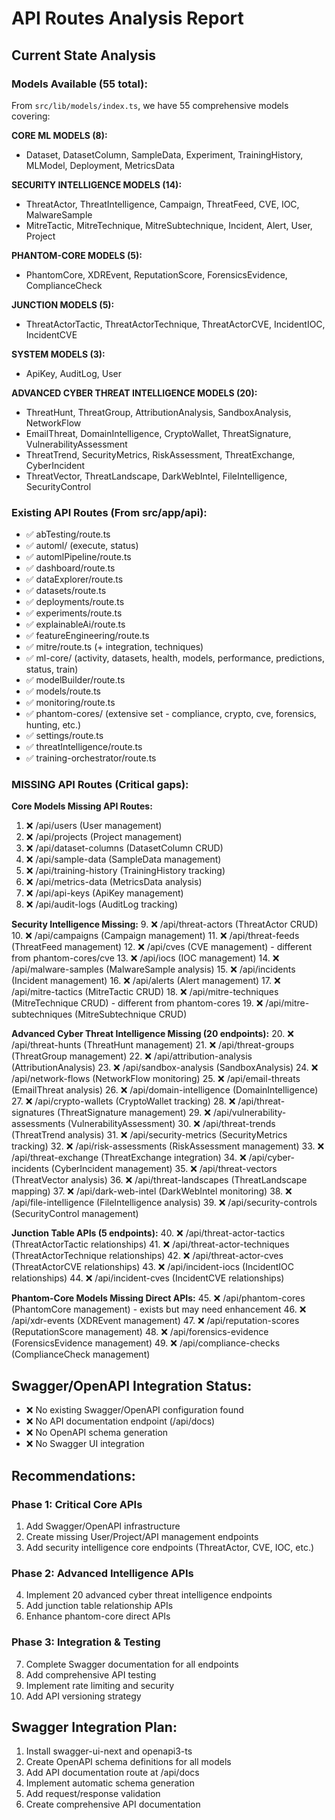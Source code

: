 # API Routes Analysis Report

## Current State Analysis

### Models Available (55 total):
From `src/lib/models/index.ts`, we have 55 comprehensive models covering:

**CORE ML MODELS (8):**
- Dataset, DatasetColumn, SampleData, Experiment, TrainingHistory, MLModel, Deployment, MetricsData

**SECURITY INTELLIGENCE MODELS (14):**
- ThreatActor, ThreatIntelligence, Campaign, ThreatFeed, CVE, IOC, MalwareSample
- MitreTactic, MitreTechnique, MitreSubtechnique, Incident, Alert, User, Project

**PHANTOM-CORE MODELS (5):**
- PhantomCore, XDREvent, ReputationScore, ForensicsEvidence, ComplianceCheck

**JUNCTION MODELS (5):**
- ThreatActorTactic, ThreatActorTechnique, ThreatActorCVE, IncidentIOC, IncidentCVE

**SYSTEM MODELS (3):**
- ApiKey, AuditLog, User

**ADVANCED CYBER THREAT INTELLIGENCE MODELS (20):**
- ThreatHunt, ThreatGroup, AttributionAnalysis, SandboxAnalysis, NetworkFlow
- EmailThreat, DomainIntelligence, CryptoWallet, ThreatSignature, VulnerabilityAssessment
- ThreatTrend, SecurityMetrics, RiskAssessment, ThreatExchange, CyberIncident
- ThreatVector, ThreatLandscape, DarkWebIntel, FileIntelligence, SecurityControl

### Existing API Routes (From src/app/api):
- ✅ abTesting/route.ts
- ✅ automl/ (execute, status)
- ✅ automlPipeline/route.ts
- ✅ dashboard/route.ts
- ✅ dataExplorer/route.ts
- ✅ datasets/route.ts
- ✅ deployments/route.ts
- ✅ experiments/route.ts
- ✅ explainableAi/route.ts
- ✅ featureEngineering/route.ts
- ✅ mitre/route.ts (+ integration, techniques)
- ✅ ml-core/ (activity, datasets, health, models, performance, predictions, status, train)
- ✅ modelBuilder/route.ts
- ✅ models/route.ts
- ✅ monitoring/route.ts
- ✅ phantom-cores/ (extensive set - compliance, crypto, cve, forensics, hunting, etc.)
- ✅ settings/route.ts
- ✅ threatIntelligence/route.ts
- ✅ training-orchestrator/route.ts

### MISSING API Routes (Critical gaps):

**Core Models Missing API Routes:**
1. ❌ /api/users (User management)
2. ❌ /api/projects (Project management)
3. ❌ /api/dataset-columns (DatasetColumn CRUD)
4. ❌ /api/sample-data (SampleData management)
5. ❌ /api/training-history (TrainingHistory tracking)
6. ❌ /api/metrics-data (MetricsData analysis)
7. ❌ /api/api-keys (ApiKey management)
8. ❌ /api/audit-logs (AuditLog tracking)

**Security Intelligence Missing:**
9. ❌ /api/threat-actors (ThreatActor CRUD)
10. ❌ /api/campaigns (Campaign management)
11. ❌ /api/threat-feeds (ThreatFeed management)
12. ❌ /api/cves (CVE management) - different from phantom-cores/cve
13. ❌ /api/iocs (IOC management)
14. ❌ /api/malware-samples (MalwareSample analysis)
15. ❌ /api/incidents (Incident management)
16. ❌ /api/alerts (Alert management)
17. ❌ /api/mitre-tactics (MitreTactic CRUD)
18. ❌ /api/mitre-techniques (MitreTechnique CRUD) - different from phantom-cores
19. ❌ /api/mitre-subtechniques (MitreSubtechnique CRUD)

**Advanced Cyber Threat Intelligence Missing (20 endpoints):**
20. ❌ /api/threat-hunts (ThreatHunt management)
21. ❌ /api/threat-groups (ThreatGroup management)
22. ❌ /api/attribution-analysis (AttributionAnalysis)
23. ❌ /api/sandbox-analysis (SandboxAnalysis)
24. ❌ /api/network-flows (NetworkFlow monitoring)
25. ❌ /api/email-threats (EmailThreat analysis)
26. ❌ /api/domain-intelligence (DomainIntelligence)
27. ❌ /api/crypto-wallets (CryptoWallet tracking)
28. ❌ /api/threat-signatures (ThreatSignature management)
29. ❌ /api/vulnerability-assessments (VulnerabilityAssessment)
30. ❌ /api/threat-trends (ThreatTrend analysis)
31. ❌ /api/security-metrics (SecurityMetrics tracking)
32. ❌ /api/risk-assessments (RiskAssessment management)
33. ❌ /api/threat-exchange (ThreatExchange integration)
34. ❌ /api/cyber-incidents (CyberIncident management)
35. ❌ /api/threat-vectors (ThreatVector analysis)
36. ❌ /api/threat-landscapes (ThreatLandscape mapping)
37. ❌ /api/dark-web-intel (DarkWebIntel monitoring)
38. ❌ /api/file-intelligence (FileIntelligence analysis)
39. ❌ /api/security-controls (SecurityControl management)

**Junction Table APIs (5 endpoints):**
40. ❌ /api/threat-actor-tactics (ThreatActorTactic relationships)
41. ❌ /api/threat-actor-techniques (ThreatActorTechnique relationships)
42. ❌ /api/threat-actor-cves (ThreatActorCVE relationships)
43. ❌ /api/incident-iocs (IncidentIOC relationships)
44. ❌ /api/incident-cves (IncidentCVE relationships)

**Phantom-Core Models Missing Direct APIs:**
45. ❌ /api/phantom-cores (PhantomCore management) - exists but may need enhancement
46. ❌ /api/xdr-events (XDREvent management)
47. ❌ /api/reputation-scores (ReputationScore management)
48. ❌ /api/forensics-evidence (ForensicsEvidence management)
49. ❌ /api/compliance-checks (ComplianceCheck management)

## Swagger/OpenAPI Integration Status:
- ❌ No existing Swagger/OpenAPI configuration found
- ❌ No API documentation endpoint (/api/docs)
- ❌ No OpenAPI schema generation
- ❌ No Swagger UI integration

## Recommendations:

### Phase 1: Critical Core APIs
1. Add Swagger/OpenAPI infrastructure
2. Create missing User/Project/API management endpoints
3. Add security intelligence core endpoints (ThreatActor, CVE, IOC, etc.)

### Phase 2: Advanced Intelligence APIs
4. Implement 20 advanced cyber threat intelligence endpoints
5. Add junction table relationship APIs
6. Enhance phantom-core direct APIs

### Phase 3: Integration & Testing
7. Complete Swagger documentation for all endpoints
8. Add comprehensive API testing
9. Implement rate limiting and security
10. Add API versioning strategy

## Swagger Integration Plan:
1. Install swagger-ui-next and openapi3-ts
2. Create OpenAPI schema definitions for all models
3. Add API documentation route at /api/docs
4. Implement automatic schema generation
5. Add request/response validation
6. Create comprehensive API documentation
